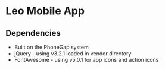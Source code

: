 # Leo Mobile App

## Dependencies
* Built on the PhoneGap system
* jQuery - using v3.2.1 loaded in vendor directory
* FontAwesome - using v5.0.1 for app icons and action icons
